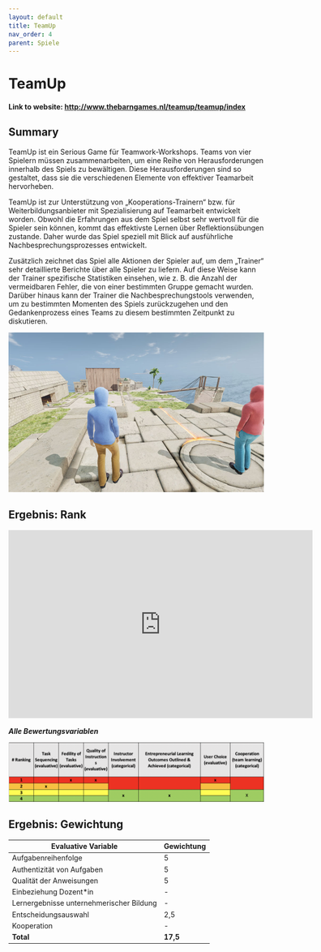 ```yaml
---
layout: default
title: TeamUp
nav_order: 4
parent: Spiele
---
```


# TeamUp

#### Link to website: http://www.thebarngames.nl/teamup/teamup/index

## Summary

TeamUp ist ein Serious Game für Teamwork-Workshops. Teams von vier Spielern müssen zusammenarbeiten, um eine Reihe von Herausforderungen innerhalb des Spiels zu bewältigen. Diese Herausforderungen sind so gestaltet, dass sie die verschiedenen Elemente von effektiver Teamarbeit hervorheben.

TeamUp ist zur Unterstützung von „Kooperations-Trainern“ bzw. für Weiterbildungsanbieter mit Spezialisierung auf Teamarbeit entwickelt worden. Obwohl die Erfahrungen aus dem Spiel selbst sehr wertvoll für die Spieler sein können, kommt das effektivste Lernen über Reflektionsübungen zustande. Daher wurde das Spiel speziell mit Blick auf ausführliche Nachbesprechungsprozesses entwickelt.

Zusätzlich zeichnet das Spiel alle Aktionen der Spieler auf, um dem „Trainer“ sehr detaillierte Berichte über alle Spieler zu liefern. Auf diese Weise kann der Trainer spezifische Statistiken einsehen, wie z. B. die Anzahl der vermeidbaren Fehler, die von einer bestimmten Gruppe gemacht wurden. Darüber hinaus kann der Trainer die Nachbesprechungstools verwenden, um zu bestimmten Momenten des Spiels zurückzugehen und den Gedankenprozess eines Teams zu diesem bestimmten Zeitpunkt zu diskutieren.


![Image of Simbiz](../assets/teamup.jpg)

## Ergebnis: Rank

<iframe width="600" height="371" seamless frameborder="0" scrolling="no" src="https://docs.google.com/spreadsheets/d/e/2PACX-1vRQeSSNa-R2e3TA_gbRtNTG3-69Q0TsvFACQQct_vCGbwvci6NYCB5iWdA0Nlzw5RUHCZdxqINldR5G/pubchart?oid=746340513&amp;format=interactive"></iframe>

**_Alle Bewertungsvariablen_**

![Image of bizebee](../assets/teamupscore.png)

## Ergebnis: Gewichtung


| **Evaluative Variable**               | **Gewichtung** |
| ------------------------------------- | ---------- |
| Aufgabenreihenfolge                   | 5          |
| Authentizität von Aufgaben            | 5          |
| Qualität der Anweisungen              | 5          |
| Einbeziehung Dozent*in                | -          |
| Lernergebnisse unternehmerischer Bildung | -         |
| Entscheidungsauswahl                  | 2,5        |
| Kooperation                           | -          |
| **Total**                             | **17,5**   |